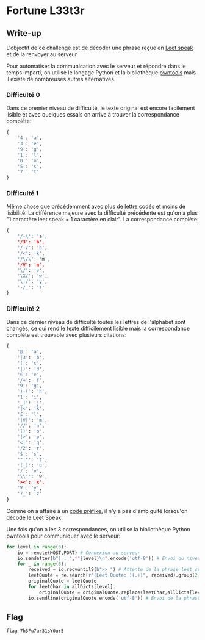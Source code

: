 # Fortune L33t3r

## Write-up

L'objectif de ce challenge est de décoder une phrase reçue en [Leet speak](https://fr.wikipedia.org/wiki/Leet_speak) et de la renvoyer au serveur.

Pour automatiser la communication avec le serveur et répondre dans le temps imparti, on utilise le langage Python et la bibliothèque [pwntools](https://github.com/Gallopsled/pwntools) mais il existe de nombreuses autres alternatives.

### Difficulté 0

Dans ce premier niveau de difficulté, le texte original est encore facilement lisible et avec quelques essais on arrive à trouver la correspondance complète:

```python
{
    '4': 'a',
    '3': 'e',
    '9': 'g',
    '1': 'l',
    '0': 'o',
    '5': 's',
    '7': 't'
}
```

### Difficulté 1

Même chose que précédemment avec plus de lettre codés et moins de lisibilité. La différence majeure avec la difficulté précédente est qu'on a plus "1 caractère leet speak = 1 caractère en clair". La correspondance complète:

```python
{
    '/-\': 'a',
    '/3': 'b',
    '/-/': 'h',
    '/<': 'k',
    '/\/\': 'm',
    '/V': 'n',
    '\/': 'v',
    '\X/': 'w',
    '\|/': 'y',
    '-/_': 'z'
}
```

### Difficulté 2

Dans ce dernier niveau de difficulté toutes les lettres de l'alphabet sont changés, ce qui rend le texte difficilement lisible mais la correspondance complète est trouvable avec plusieurs citations:

```python
{
    '@': 'a',
    '|3': 'b',
    '[': 'c',
    '|)': 'd',
    '€': 'e',
    '/=': 'f',
    '9': 'g',
    ')-(': 'h',
    '1': 'i',
    '_]': 'j',
    '|<': 'k',
    '£': 'l',
    '|V|': 'm',
    '//': 'n',
    '()': 'o',
    '|>': 'p',
    '<|': 'q',
    '/2': 'r',
    '$': 's',
    '"|"': 't',
    '(_)': 'u',
    '/': 'v',
    '\\'': 'w',
    '><': 'x',
    '¥': 'y',
    '7_': 'z'
}
```

Comme on a affaire à un [code préfixe](https://fr.wikipedia.org/wiki/Code_pr%C3%A9fixe), il n'y a pas d'ambiguité lorsqu'on décode le Leet Speak.

Une fois qu'on a les 3 correspondances, on utilise la bibliothèque Python pwntools pour communiquer avec le serveur:

```python
for level in range(3):
	io = remote(HOST,PORT) # Connexion au serveur
	io.sendafter(b") : ",f"{level}\n".encode('utf-8')) # Envoi du niveau de difficulté
	for _ in range(5):
		received = io.recvuntilS(b">> ") # Attente de la phrase leet speakée
		leetQuote = re.search(r"(Leet Quote: )(.+)", received).group(2) # Lecture de la phrase leet speakée
		originalQuote = leetQuote
		for leetChar in allDicts[level]:
			originalQuote = originalQuote.replace(leetChar,allDicts[level][leetChar]) # Traduction de la phrase leet speakée
		io.sendline(originalQuote.encode('utf-8')) # Envoi de la phrase traduite
```

## Flag

`flag-7h3Fu7ur31sY0ur5`
